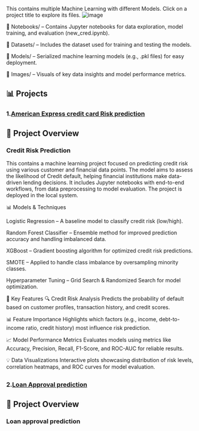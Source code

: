 This  contains multiple Machine Learning with different Models. Click on a project title to explore its files.
![image](https://github.com/user-attachments/assets/c82e0ebe-1375-4260-9b5a-1f3ed4592c64)

📂 Notebooks/ –
Contains Jupyter notebooks for data exploration, model training, and evaluation (new_cred.ipynb).

📂 Datasets/ –
Includes the dataset used for training and testing the models.

📂 Models/ –
Serialized machine learning models (e.g., .pkl files) for easy deployment.

📂 Images/ –
Visuals of key data insights and model performance metrics.


## 📊 Projects
### 1.[American Express credit card Risk prediction](creditriskprediction/) 

## 📌 Project Overview

### Credit Risk Prediction

This  contains a machine learning project focused on predicting credit risk using various customer and financial data points. The model aims to assess the likelihood of Credit default, helping financial institutions make data-driven lending decisions. It includes Jupyter notebooks with end-to-end workflows, from data preprocessing to model evaluation. The project is deployed in the local system.


📊 Models & Techniques

Logistic Regression –
A baseline model to classify credit risk (low/high).

Random Forest Classifier –
Ensemble method for improved prediction accuracy and handling imbalanced data.

XGBoost –
Gradient boosting algorithm for optimized credit risk predictions.

SMOTE –
Applied to handle class imbalance by oversampling minority classes.

Hyperparameter Tuning –
Grid Search & Randomized Search for model optimization.

🚀 Key Features
🔍 Credit Risk Analysis
Predicts the probability of default based on customer profiles, transaction history, and credit scores.

📊 Feature Importance
Highlights which factors (e.g., income, debt-to-income ratio, credit history) most influence risk prediction.

📈 Model Performance Metrics
Evaluates models using metrics like Accuracy, Precision, Recall, F1-Score, and ROC-AUC for reliable results.

💡 Data Visualizations
Interactive plots showcasing distribution of risk levels, correlation heatmaps, and ROC curves for model evaluation.
## 


### 2.[Loan Approval prediction](LoanApprovalPrediction/) 

## 📌 Project Overview

### Loan approval prediction
